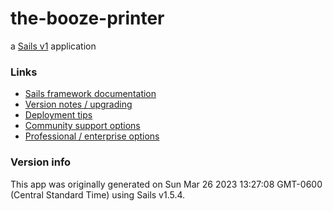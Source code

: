 # the-booze-printer

a [Sails v1](https://sailsjs.com) application

### Links

- [Sails framework documentation](https://sailsjs.com/get-started)
- [Version notes / upgrading](https://sailsjs.com/documentation/upgrading)
- [Deployment tips](https://sailsjs.com/documentation/concepts/deployment)
- [Community support options](https://sailsjs.com/support)
- [Professional / enterprise options](https://sailsjs.com/enterprise)

### Version info

This app was originally generated on Sun Mar 26 2023 13:27:08 GMT-0600 (Central Standard Time) using Sails v1.5.4.

<!-- Internally, Sails used [`sails-generate@2.0.7`](https://github.com/balderdashy/sails-generate/tree/v2.0.7/lib/core-generators/new). -->

<!--
Note:  Generators are usually run using the globally-installed `sails` CLI (command-line interface).  This CLI version is _environment-specific_ rather than app-specific, thus over time, as a project's dependencies are upgraded or the project is worked on by different developers on different computers using different versions of Node.js, the Sails dependency in its package.json file may differ from the globally-installed Sails CLI release it was originally generated with.  (Be sure to always check out the relevant [upgrading guides](https://sailsjs.com/upgrading) before upgrading the version of Sails used by your app.  If you're stuck, [get help here](https://sailsjs.com/support).)
-->
